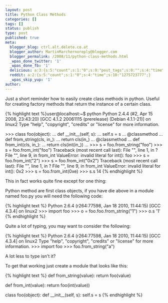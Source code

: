 ```yaml
---
layout: post
title: Python Class Methods
categories: []
tags: []
status: publish
type: post
published: true
meta:
  blogger_blog: ctrl.alt.delete.co.at
  blogger_author: MartinMarchernoreply@blogger.com
  blogger_permalink: /2008/11/python-class-methods.html
  _wpas_done_twitter: '1'
  _wpas_done_fb: '1'
  delicious: a:3:{s:5:"count";s:1:"0";s:9:"post_tags";s:0:"";s:4:"time";s:10:"1275723777";}
  reddit: a:2:{s:5:"count";s:1:"0";s:4:"time";s:10:"1275723777";}
  _wpas_skip_yup: '1'
author: 
---
```

<p><!-- YZVNG8ZM3F8R  -->
Just a short reminder how to easily create class methods in python. Useful for creating factory methods that return the instance of a certain class.</p>
<p>{% highlight text %}user@localhost:~$ python
Python 2.4.4 (#2, Apr 15 2008, 23:43:20)
[GCC 4.1.2 20061115 (prerelease) (Debian 4.1.1-21)] on linux2
Type &quot;help&quot;, &quot;copyright&quot;, &quot;credits&quot; or &quot;license&quot; for more information.</p>
<p>&gt;&gt;&gt; class foo(object):
...     def __init__(self, s):
...             self.s = s
...     @classmethod
...     def from_string(cls, in_):
...             return cls(in_)
...     @classmethod
...     def from_int(cls, in_):
...             return cls(int(in_))
...
&gt;&gt;&gt; s = foo.from_string(&quot;foo&quot;)
&gt;&gt;&gt; s = foo.from_int(&quot;foo&quot;)
Traceback (most recent call last):
File &quot;&quot;, line 1, in ?
File &quot;&quot;, line 9, in from_int
ValueError: invalid literal for int(): foo
&gt;&gt;&gt; s = foo.from_int(&quot;2&quot;)
&gt;&gt;&gt; s = foo.from_int(&quot;0x2&quot;)
Traceback (most recent call last):
File &quot;&quot;, line 1, in ?
File &quot;&quot;, line 9, in from_int
ValueError: invalid literal for int(): 0x2
&gt;&gt;&gt; s = foo.from_int(0xe)
&gt;&gt;&gt; s.s
14
{% endhighlight %}</p>
<p>This in fact works quite fine except for one thing:</p>
<p>Python method are first class objects, if you have die above in a module named foo.py you will need the following code:</p>
<p>{% highlight text %}
Python 2.6.4 (r264:77598, Jan 18 2010, 11:44:15)
[GCC 4.3.4] on linux2
&gt;&gt;&gt; import foo
&gt;&gt;&gt; o = foo.foo.from_string(&quot;1&quot;)
&gt;&gt;&gt; o.s
'1'
{% endhighlight %}</p>
<p>Quite a lot of typing, you may want to consider the following:</p>
<p>{% highlight text %}
Python 2.6.4 (r264:77598, Jan 18 2010, 11:44:15)
[GCC 4.3.4] on linux2
Type &quot;help&quot;, &quot;copyright&quot;, &quot;credits&quot; or &quot;license&quot; for more information.
&gt;&gt;&gt; import foo
&gt;&gt;&gt; foo.from_string(&quot;a&quot;)
<foo.foo object at 0x7f0c78d94350&gt;
&gt;&gt;&gt; o = foo.from_string(&quot;a&quot;)
&gt;&gt;&gt; o.s
'a'
{% endhighlight %}</p>
<p>A lot less to type isn't it?</p>
<p>To get that working just create a module that looks like this:</p>
<p>{% highlight text %}
def from_string(value):
    return foo(value)</p>
<p>def from_int(value):
    return foo(int(value))</p>
<p>class foo(object):
    def __init__(self, s):
            self.s = s
{% endhighlight %}</p>
